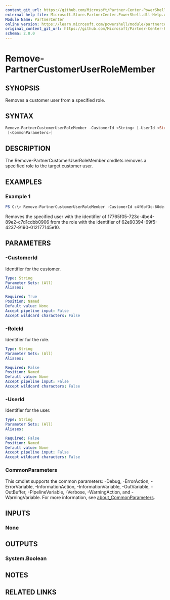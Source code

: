 ```yaml
---
content_git_url: https://github.com/Microsoft/Partner-Center-PowerShell/blob/master/docs/help/Remove-PartnerCustomerUserRoleMember.md
external help file: Microsoft.Store.PartnerCenter.PowerShell.dll-Help.xml
Module Name: PartnerCenter
online version: https://learn.microsoft.com/powershell/module/partnercenter/Remove-PartnerCustomerUserRoleMember
original_content_git_url: https://github.com/Microsoft/Partner-Center-PowerShell/blob/master/docs/help/Remove-PartnerCustomerUserRoleMember.md
schema: 2.0.0
---
```


# Remove-PartnerCustomerUserRoleMember

## SYNOPSIS
Removes a customer user from a specified role.

## SYNTAX

```powershell
Remove-PartnerCustomerUserRoleMember -CustomerId <String> [-UserId <String>] [-RoleId <String>]
 [<CommonParameters>]
```

## DESCRIPTION
The Remove-PartnerCustomerUserRoleMember cmdlets removes a specified role to the target customer user.

## EXAMPLES

### Example 1
```powershell
PS C:\> Remove-PartnerCustomerUserRoleMember -CustomerId c4f6bf3c-60de-432e-a3ec-20bcc5b26ec2 -UserId 17765f05-723c-4be4-89e2-c7d1cdbb0906 -RoleId 62e90394-69f5-4237-9190-012177145e10
```

Removes the specified user with the identifier of 17765f05-723c-4be4-89e2-c7d1cdbb0906 from the role with the identifier of 62e90394-69f5-4237-9190-012177145e10.

## PARAMETERS

### -CustomerId
Identifier for the customer.

```yaml
Type: String
Parameter Sets: (All)
Aliases:

Required: True
Position: Named
Default value: None
Accept pipeline input: False
Accept wildcard characters: False
```

### -RoleId
Identifier for the role.

```yaml
Type: String
Parameter Sets: (All)
Aliases:

Required: False
Position: Named
Default value: None
Accept pipeline input: False
Accept wildcard characters: False
```

### -UserId
Identifier for the user.

```yaml
Type: String
Parameter Sets: (All)
Aliases:

Required: False
Position: Named
Default value: None
Accept pipeline input: False
Accept wildcard characters: False
```

### CommonParameters
This cmdlet supports the common parameters: -Debug, -ErrorAction, -ErrorVariable, -InformationAction, -InformationVariable, -OutVariable, -OutBuffer, -PipelineVariable, -Verbose, -WarningAction, and -WarningVariable. For more information, see [about_CommonParameters](http://go.microsoft.com/fwlink/?LinkID=113216).

## INPUTS

### None

## OUTPUTS

### System.Boolean

## NOTES

## RELATED LINKS
